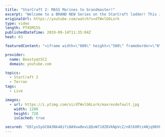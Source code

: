 ```yaml
---
title: "StarCraft 2: MASS Marines to Grandmaster!"
excerpt: "Welcome to a BRAND NEW Series on the StarCraft ladder! This is the \"Mass Marines to Grandmaster\" challenge, where the only attacking unit that I'm allowed to make is Marines - and that's it! I am allowed to make Medivacs just so that the gaemplay is not too monotonous, but I believe I could even make"
originalUrl: https://youtube.com/watch?v=dTWvlG6Lork
type: video
length: PT45M15S
publishedDateTime: 2019-09-14T11:35:04Z
heat: 63

featuredContent: "<iframe width=\"800\" height=\"500\" frameborder=\"0\" src=\"https://www.youtube.com/embed/dTWvlG6Lork\" allow=\"accelerometer; autoplay; encrypted-media; gyroscope; picture-in-picture\" allowfullscreen></iframe>"

provider:
  name: BeastyqtSC2
  domain: youtube.com

topics:
  - StarCraft 2
  - Terran
tags:
  - Live

images:
  - url: https://i.ytimg.com/vi/dTWvlG6Lork/maxresdefault.jpg
    width: 1280
    height: 720
    isCached: true

secured: "E6lyxSyGC0A3Nk48iYi8A9xw0evLQQvW7JdZ6VkNpVcZ/n8l6XRtz4Njq98VF/C5RqrEq5kWwobnsCHjDYgXteVu98cklVGNFatAVs05+BVK/sSCs+RuIH7IvXPQOUtadTlPQMRHhUD7a/TFYqD9LJeoST/O1HkVIXntaUy0zFoTQVnmqIgin+ZCTw9rGntafRfxz1lOFVxdzx3eBOB5cQzcOTBhr3NZ6mT1a9g4YGiOEdBoM4qr6SIQrq7bp5mF3QHKlQqfhqjzQUV0GjsZ5mRgxtkc2AZnK0Nq2XN5Q/QXSNXCU7zJIhYe2LmJeSIGlsqXMz+mnVdv4VdWwwTL7lv+JjxBkOkPIrDYkTFlK2GatMLg9dCyQxgMqyf3D1jRqquHjbg4IurjuZT8yOkmu9PdFsACT/G5ALN9rhXr9Gg=;xTCp87gWuVxktUZd41RdSQ=="
---
```


